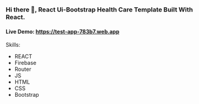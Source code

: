 ### Hi there 👋, React Ui-Bootstrap Health Care Template Built With React.
#### Live Demo: https://test-app-783b7.web.app

Skills: 
* REACT 
* Firebase 
* Router
* JS
* HTML 
* CSS
* Bootstrap

